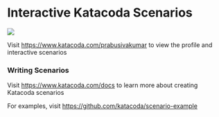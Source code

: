 # Interactive Katacoda Scenarios

[![](http://shields.katacoda.com/katacoda/prabusivakumar/count.svg)](https://www.katacoda.com/prabusivakumar "Get your profile on Katacoda.com")

Visit https://www.katacoda.com/prabusivakumar to view the profile and interactive scenarios

### Writing Scenarios
Visit https://www.katacoda.com/docs to learn more about creating Katacoda scenarios

For examples, visit https://github.com/katacoda/scenario-example
